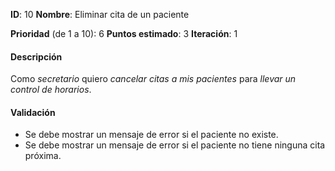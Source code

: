 **ID**: 10
**Nombre**: Eliminar cita de un paciente

**Prioridad** (de 1 a 10): 6
**Puntos estimado**: 3
**Iteración**: 1

#### Descripción

Como *secretario* quiero *cancelar citas a mis pacientes* para *llevar un control de horarios*.

#### Validación

* Se debe mostrar un mensaje de error si el paciente no existe.
* Se debe mostrar un mensaje de error si el paciente no tiene ninguna cita próxima.